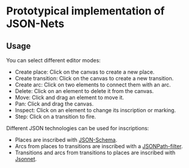 # Prototypical implementation of JSON-Nets

## Usage

You can select different editor modes:
- Create place: Click on the canvas to create a new place.
- Create transition: Click on the canvas to create  a new transition.
- Create arc: Click on two elements to connect them with an arc.
- Delete: Click on an element to delete it from the canvas.
- Move: Click and drag an element to move it.
- Pan: Click and drag the canvas.
- Inspect: Click on an element to change its inscription or marking.
- Step: Click on a transition to fire.

Different JSON technologies can be used for inscriptions:
- Places are inscribed with [JSON-Schema](https://json-schema.org/).
- Arcs from places to transitions are inscribed with a [JSONPath-filter](https://github.com/dchester/jsonpath).
- Transitions and arcs from transitions to places are inscribed with [Jsonnet](https://jsonnet.org/).
